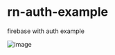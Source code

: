# rn-auth-example
firebase with auth example

![image](https://user-images.githubusercontent.com/9362317/35813688-92c14f2c-0ad7-11e8-945a-ba19f27ac6fa.png)
